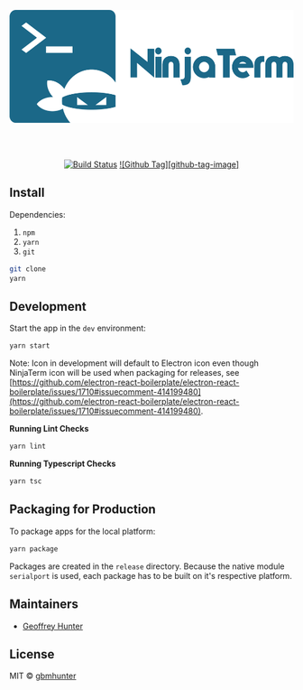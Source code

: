 <p align="center"><img src="img/logo/logotype.png" alt="QList" height="200px"></p>

<br>

<br>

<div align="center">

[![Build Status][github-actions-status]][github-actions-url]
[![Github Tag][github-tag-image]][github-tag-url]

</div>

## Install

Dependencies:

1. `npm`
1. `yarn`
1. `git`

```bash
git clone
yarn
```

## Development

Start the app in the `dev` environment:

```bash
yarn start
```

Note: Icon in development will default to Electron icon even though NinjaTerm icon will be used when packaging for releases, see [https://github.com/electron-react-boilerplate/electron-react-boilerplate/issues/1710#issuecomment-414199480](https://github.com/electron-react-boilerplate/electron-react-boilerplate/issues/1710#issuecomment-414199480).

**Running Lint Checks**

```bash
yarn lint
```

**Running Typescript Checks**

```bash
yarn tsc
```

## Packaging for Production

To package apps for the local platform:

```bash
yarn package
```

Packages are created in the `release` directory. Because the native module `serialport` is used, each package has to be built on it's respective platform.

## Maintainers

- [Geoffrey Hunter](https://github.com/gbmhunter)

## License

MIT © [gbmhunter](https://github.com/gbmhunter)

[github-actions-status]: https://github.com/gbmhunter/ninjaterm-electron/workflows/Test/badge.svg
[github-actions-url]: https://github.com/gbmhunter/ninjaterm-electron/actions
[github-tag-url]: https://github.com/gbmhunter/ninjaterm-electron/releases/latest
